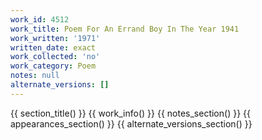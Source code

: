 ```yaml
---
work_id: 4512
work_title: Poem For An Errand Boy In The Year 1941
work_written: '1971'
written_date: exact
work_collected: 'no'
work_category: Poem
notes: null
alternate_versions: []
---
```


{{ section_title() }}
{{ work_info() }}
{{ notes_section() }}
{{ appearances_section() }}
{{ alternate_versions_section() }}